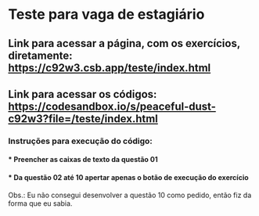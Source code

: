 # Teste para vaga de estagiário
## Link para acessar a página, com os exercícios, diretamente: https://c92w3.csb.app/teste/index.html
## Link para acessar os códigos: https://codesandbox.io/s/peaceful-dust-c92w3?file=/teste/index.html

### Instruções para execução do código:
#### * Preencher as caixas de texto da questão 01
#### * Da questão 02 até 10 apertar apenas o botão de execução do exercício

Obs.: Eu não consegui desenvolver a questão 10 como pedido, então fiz da forma que eu sabia.
